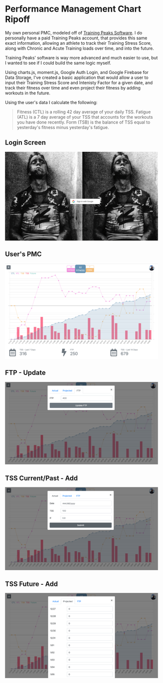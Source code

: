 # Performance Management Chart Ripoff
My own personal PMC, modeled off of [Training Peaks Software](https://www.trainingpeaks.com/blog/what-is-the-performance-management-chart/). I do personally have a paid Training Peaks account, that provides this same exact information, allowing an athlete to track their Training Stress Score, along with Chronic and Acute Training loads over time, and into the future. 

Training Peaks' software is way more advanced and much easier to use, but I wanted to see if I could build the same logic myself. 

Using charts.js, moment.js, Google Auth Login, and Google Firebase for Data Storage, I've created a basic application that would allow a user to input their Training Stress Score and Intenisty Factor for a given date, and track their fitness over time and even project their fitness by adding workouts in the future.

Using the user's data I calculate the following:
>Fitness (CTL) is a rolling 42 day average of your daily TSS.
>Fatigue (ATL) is a 7 day average of your TSS that accounts for the workouts you have done recently.
>Form (TSB) is the balance of TSS equal to yesterday's fitness minus yesterday's fatigue.

## Login Screen
![](readme_images/login.png)

## User's PMC
![](readme_images/pmc.png)

## FTP - Update
![](readme_images/ftp_update.png)

## TSS Current/Past - Add
![](readme_images/tss_add.png)

## TSS Future - Add
![](readme_images/tss_future.png)
